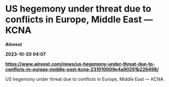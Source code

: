 # US hegemony under threat due to conflicts in Europe, Middle East — KCNA
**AInvest**

**2023-10-20 04:07**

**https://www.ainvest.com/news/us-hegemony-under-threat-due-to-conflicts-in-europe-middle-east-kcna-231010009e4a90291b226498/**

US hegemony under threat due to conflicts in Europe, Middle East — KCNA